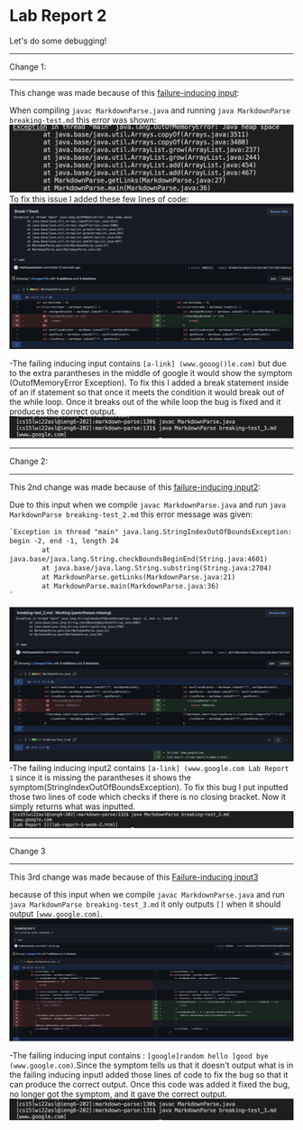 # Lab Report 2
Let's do some debugging!

---
Change 1:

---

This change was made because of this 
[failure-inducing input](https://github.com/melissaesantos/markdown-parse/blob/b639e9edb27bfd209d2797637054eb6869d159df/breaking-test.md):


When compiling `javac MarkdownParse.java` and running `java MarkdownParse breaking-test.md`  this error  was shown:
![Image](Heap.png)
To fix this issue I added these few lines of code:
![Image](break1fixed.png)

-The failing inducing input contains `[a-link] (www.gooog()le.com)` but due to the extra parantheses in the middle of google it would show the symptom (OutofMemoryError Exception). To fix this I added a break statement inside of an if statement so that once it meets the condition it would break out of the while loop. Once it breaks out of the while loop the bug is fixed and it produces the correct output.
![Image](1Output.png)


---
Change 2:

---

This 2nd change was made because of this [failure-inducing input2](https://github.com/melissaesantos/markdown-parse/blob/b639e9edb27bfd209d2797637054eb6869d159df/breaking-test_2.md):

Due to this input when we compile `javac MarkdownParse.java` and run `java MarkdownParse breaking-test_2.md`  this error message was given:
```
`Exception in thread "main" java.lang.StringIndexOutOfBoundsException: begin -2, end -1, length 24
        at java.base/java.lang.String.checkBoundsBeginEnd(String.java:4601)
        at java.base/java.lang.String.substring(String.java:2704)
        at MarkdownParse.getLinks(MarkdownParse.java:21)
        at MarkdownParse.main(MarkdownParse.java:36)
`
```

![Image](Test2.png)
-The failing inducing input2 contains `[a-link] (www.google.com Lab Report 1`
since it is missing the parantheses it shows the symptom(StringIndexOutOfBoundsException). To fix this bug I put inputted those two lines of code which checks if there is no closing bracket. Now it simply returns what was inputted. 
![Image](fixed.png)


---
Change 3

---

This 3rd change was made because of this [Failure-inducing input3](https://github.com/melissaesantos/markdown-parse/blob/b639e9edb27bfd209d2797637054eb6869d159df/breaking-test_3.md)

because of this input when we compile `javac MarkdownParse.java` and run `java MarkdownParse breaking-test_3.md` it only outputs `[]` when it should output `[www.google.com]`. 
![Image](change3.png)

-The failing inducing input contains : `[google]random hello ]good bye (www.google.com)`.Since the symptom tells us that it doesn't output what is in the failing inducing inputI added those lines of code to fix the bug so that it can produce the correct output. Once this code was added it fixed the bug, no longer got the symptom, and it gave the correct output.
![Image](good.png)
